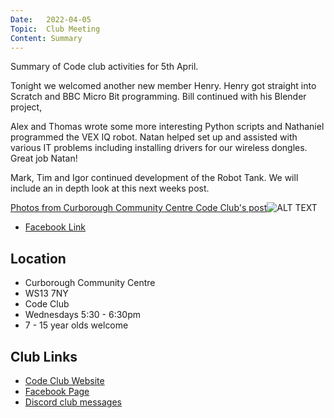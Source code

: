 ```yaml
---
Date:   2022-04-05
Topic:  Club Meeting
Content: Summary
---
```

Summary of Code club activities for 5th April.

Tonight we welcomed another new member Henry. 
Henry got straight into Scratch and BBC Micro Bit 
programming. Bill continued with his Blender project,

Alex and Thomas wrote some more interesting Python scripts
and Nathaniel programmed the VEX IQ robot. Natan helped set up
and assisted with various IT problems including installing
drivers for our wireless dongles. Great job Natan!

Mark, Tim and Igor continued development of the Robot Tank.
We will include an in depth look at this next weeks post.

[Photos from Curborough Community Centre Code Club's post](https://www.facebook.com/1481985248595237/posts/4748347381958991/)![ALT TEXT](https://scontent.fbhx6-1.fna.fbcdn.net/v/t39.30808-6/277728518_4748346995292363_1914722342369803848_n.jpg?stp=dst-jpg_p720x720&_nc_cat=104&ccb=1-7&_nc_sid=5f2048&_nc_ohc=vtgRUDvYnZAAX9v0Xj6&_nc_ht=scontent.fbhx6-1.fna&edm=AKK4YLsEAAAA&oh=00_AfDwGQkoNy6zxcL2T8eD00Ygaxkn2X3HDLzbqyqnJipiCQ&oe=652AD56E)

* [Facebook Link](https://www.facebook.com/1481985248595237/posts/4748347381958991/)

## Location

* Curborough Community Centre
* WS13 7NY
* Code Club
* Wednesdays 5:30 - 6:30pm
* 7 - 15 year olds welcome

## Club Links

* [Code Club Website](https://lichfield-code-club.github.io/)
* [Facebook Page](https://www.facebook.com/LichfieldCoders)
* [Discord club messages](https://discord.gg/szz6xGK)
